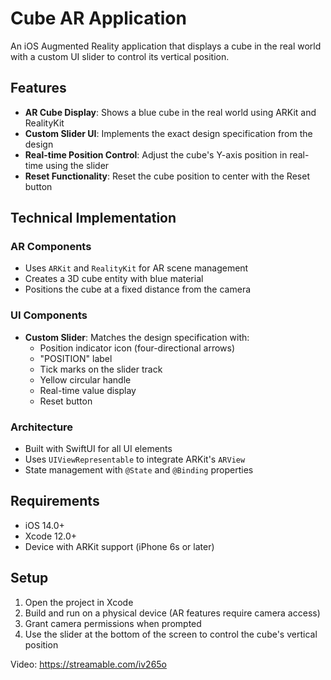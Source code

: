 # Cube AR Application

An iOS Augmented Reality application that displays a cube in the real world with a custom UI slider to control its vertical position.

## Features

- **AR Cube Display**: Shows a blue cube in the real world using ARKit and RealityKit
- **Custom Slider UI**: Implements the exact design specification from the design
- **Real-time Position Control**: Adjust the cube's Y-axis position in real-time using the slider
- **Reset Functionality**: Reset the cube position to center with the Reset button

## Technical Implementation

### AR Components
- Uses `ARKit` and `RealityKit` for AR scene management
- Creates a 3D cube entity with blue material
- Positions the cube at a fixed distance from the camera

### UI Components
- **Custom Slider**: Matches the design specification with:
  - Position indicator icon (four-directional arrows)
  - "POSITION" label
  - Tick marks on the slider track
  - Yellow circular handle
  - Real-time value display
  - Reset button

### Architecture
- Built with SwiftUI for all UI elements
- Uses `UIViewRepresentable` to integrate ARKit's `ARView`
- State management with `@State` and `@Binding` properties

## Requirements

- iOS 14.0+
- Xcode 12.0+
- Device with ARKit support (iPhone 6s or later)

## Setup

1. Open the project in Xcode
2. Build and run on a physical device (AR features require camera access)
3. Grant camera permissions when prompted
4. Use the slider at the bottom of the screen to control the cube's vertical position

Video: https://streamable.com/iv265o